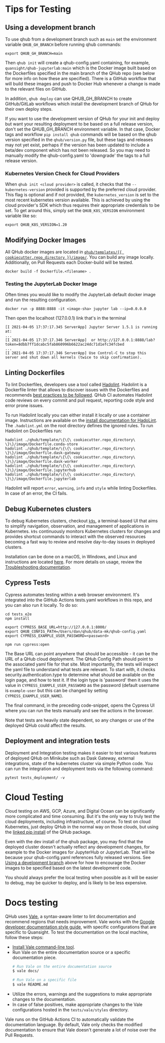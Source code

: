 # Tips for Testing

## Using a development branch

To use qhub from a development branch such as `main` set the environment variable `QHUB_GH_BRANCH` before running qhub commands:

```
export QHUB_GH_BRANCH=main
```

Then `qhub init` will create a qhub-config.yaml containing, for example, `quansight/qhub-jupyterlab:main` which is the Docker image built based on the Dockerfiles specified in the main branch of the QHub repo (see below for more info on how these are specified). There is a GitHub workflow that will build these images and push to Docker Hub whenever a change is made to the relevant files on GitHub.

In addition, `qhub deploy` can use QHUB_GH_BRANCH to create GitHub/GitLab workflows which install the development branch of QHub for their own deploy steps.

If you want to use the development version of QHub for your init and deploy but want your resulting deployment to be based on a full release version, don't set the QHUB_GH_BRANCH environment variable. In that case, Docker tags and workflow `pip install qhub` commands will be based on the qhub version specified in the `qhub/version.py` file, but these tags and releases may not yet exist,
perhaps if the version has been updated to include a beta/dev component which has not been released. So you may need to manually modify the qhub-config.yaml to 'downgrade' the tags to a full release version.

### Kubernetes Version Check for Cloud Providers

When `qhub init <cloud provider>` is called, it checks that the `--kubernetes-version` provided is supported by the preferred cloud provider. This flag is optional and if not provided, the `kubernetes_version` is set to the most recent kubernetes version available. This is achieved by using the cloud provider's SDK which thus requires their appropriate credentials to be set. To get around this, simply set the `QHUB_K8S_VERSION` environment variable like so:

```
export QHUB_K8S_VERSION=1.20
```

## Modifying Docker Images

All QHub docker images are located in [`qhub/templates/{{
cookiecutter.repo_directory
}}/image/`](https://github.com/Quansight/qhub-cloud/tree/main/qhub/template/%7B%7B%20cookiecutter.repo_directory%20%7D%7D/image). You
can build any image locally. Additionally, on Pull Requests each
Docker-build will be tested.

```shell
docker build -f Dockerfile.<filename> .
```

### Testing the JupyterLab Docker Image

Often times you would like to modify the JupyterLab default docker image and run the resulting configuration.

```shell
docker run -p 8888:8888 -it <image-sha> jupyter lab --ip=0.0.0.0
```

Then open the localhost (127.0.0.1) link that's in the terminal

```shell
[I 2021-04-05 17:37:17.345 ServerApp] Jupyter Server 1.5.1 is running at:
...
[I 2021-04-05 17:37:17.346 ServerApp]  or http://127.0.0.1:8888/lab?token=8dbb7ff1dcabc5fab860996b6622ac24dc71d1efc34fcbed
...
[I 2021-04-05 17:37:17.346 ServerApp] Use Control-C to stop this server and shut down all kernels (twice to skip confirmation).
```

## Linting Dockerfiles

To lint Dockerfiles, developers use a tool called [Hadolint](https://github.com/hadolint/hadolint). Hadolint is a Dockerfile linter that allows to discover issues with the Dockerfiles and recommends [best practices to be followed](https://docs.docker.com/develop/develop-images/dockerfile_best-practices/). QHub CI automates Hadolint code reviews on every commit and pull request, reporting code style and error prone issues.

To run Hadolint locally you can either install it locally or use a container image. Instructions are available on the [install documentation for HadoLint](https://github.com/hadolint/hadolint#install). The `.hadolint.yml` on the root directory defines the ignored rules. To run Hadolint on Dockerfiles run:

```shell
hadolint ./qhub/template/\{\{\ cookiecutter.repo_directory\ \}\}/image/Dockerfile.conda-store
hadolint ./qhub/template/\{\{\ cookiecutter.repo_directory\ \}\}/image/Dockerfile.dask-gateway
hadolint ./qhub/template/\{\{\ cookiecutter.repo_directory\ \}\}/image/Dockerfile.dask-worker
hadolint ./qhub/template/\{\{\ cookiecutter.repo_directory\ \}\}/image/Dockerfile.jupyterhub
hadolint ./qhub/template/\{\{\ cookiecutter.repo_directory\ \}\}/image/Dockerfile.jupyterlab
```

Hadolint will report `error`, `warning`, `info` and `style` while linting Dockerfiles. In case of an error, the CI fails.

## Debug Kubernetes clusters

To debug Kubernetes clusters,  checkout [`k9s`](https://k9scli.io/), a terminal-based UI that aims to simplify navigation, observation, and management of applications in Kubernetes. `k9s` continuously monitors Kubernetes clusters for changes and provides shortcut commands to interact with the observed resources becoming a fast way to review and resolve day-to-day issues in deployed clusters.

Installation can be done on a macOS, in Windows, and Linux and instructions are located [here](https://github.com/derailed/k9s). For more details on usage, review the [Troubleshooting documentation](https://docs.qhub.dev/en/stable/source/admin_guide/troubleshooting.html#debug-your-kubernetes-cluster).

## Cypress Tests

Cypress automates testing within a web browser environment. It's integrated into the GitHub Actions tests.yaml workflows in this repo, and  you can also run it locally. To do so:

```shell
cd tests_e2e
npm install

export CYPRESS_BASE_URL=http://127.0.0.1:8000/
export QHUB_CONFIG_PATH=/Users/dan/qhub/data-mk/qhub-config.yaml
export CYPRESS_EXAMPLE_USER_PASSWORD=<password>

npm run cypress:open
```

The Base URL can point anywhere that should be accessible - it can be the URL of a QHub cloud deployment. The QHub Config Path should point to the associated yaml file for that site. Most importantly, the tests will inspect the yaml file to understand what tests are relevant. To start with, it checks security.authentication.type to determine what should be available on the login page, and  how to test it. If the login type is 'password' then it uses the value in `CYPRESS_EXAMPLE_USER_PASSWORD` as the password (default username is `example-user` but this can be changed by setting `CYPRESS_EXAMPLE_USER_NAME`).

The final command, in the preceding code-snippet, opens the Cypress UI where you can run the tests manually and see the actions in the browser.

Note that tests are heavily state dependent, so any changes or use of the deployed QHub could affect the results.

## Deployment and integration tests

Deployment and Integration testing makes it easier to test various features of deployed QHub on Minikube such as Dask Gateway, external integrations, state of the kubernetes cluster via
simple Python code. You can run the integration and deployment tests via the following command:

```shell
pytest tests_deployment/ -v
```

# Cloud Testing

Cloud testing on AWS, GCP, Azure, and Digital Ocean can be significantly more complicated and time consuming. But it's the only way to truly test the cloud deployments, including infrastructure, of course. To test on cloud Kubernetes, just deploy QHub in the normal way on those clouds, but using the [linked pip install](./index.md) of the QHub package.

Even with the dev install of the qhub package, you may find that the deployed cluster doesn't actually reflect any development changes, for example to the Docker images for JupyterHub or JupyterLab. That will be because your qhub-config.yaml references fully released versions. See [Using a development branch](#using-a-development-branch) above for how to encourage the Docker images to be specified based on the latest development code.

You should always prefer the local testing when possible as it will be easier to debug, may be quicker to deploy, and is likely to be less expensive.

# Docs testing

QHub uses [Vale](https://github.com/errata-ai/vale), a syntax-aware linter to lint documentation and recommend regions that needs improvement. Vale works with the [Google developer documentation style guide](https://developers.google.com/style), with specific configurations that are specific to Quansight. To test the documentation on the local machine, follow these steps:

- [Install Vale command-line tool](https://docs.errata.ai/vale/install).
- Run Vale on the entire documentation source or a specific documentation piece.
  ```sh
  # Run Vale on the entire documentation source
  $ vale docs/

  # Run Vale on a specific file
  $ vale README.md
  ```
- Utilize the errors, warnings and the suggestions to make appropriate changes to the documentation.
- In case of false positives, make appropriate changes to the Vale configurations hosted in the `tests/vale/styles` directory.

Vale runs on the GitHub Actions CI to automatically validate the documentation language. By default, Vale only checks the modified documentation to ensure that Vale doesn't generate a lot of noise over the Pull Requests.
